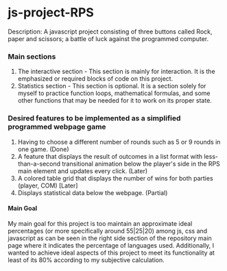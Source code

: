 # js-project-RPS
Description: A javascript project consisting of three buttons called Rock, paper and scissors; a battle of luck against the programmed computer. 

### Main sections
1. The interactive section - This section is mainly for interaction. It is the emphasized or required blocks of code on this project. 
2. Statistics section - This section is optional. It is a section solely for myself to practice function loops, mathematical formulas, and some other functions that may be needed for it to work on its proper state.

### Desired features to be implemented as a simplified programmed webpage game
1. Having to choose a different number of rounds such as 5 or 9 rounds in one game. (Done)
2. A feature that displays the result of outcomes in a list format with less-than-a-second transitional animation below the player's side in the RPS main element and updates every click. (Later)
3. A colored table grid that displays the number of wins for both parties (player, COM) [Later]
4. Displays statistical data below the webpage. (Partial)

#### Main Goal
My main goal for this project is too maintain an approximate ideal percentages (or more specifically around 55|25|20) among js, css and javascript as can be seen in the right side section of the repository main page where it indicates the percentage of languages used. Additionally, I wanted to achieve ideal aspects of this project to meet its functionality at least of its 80% according to my subjective calculation. 
